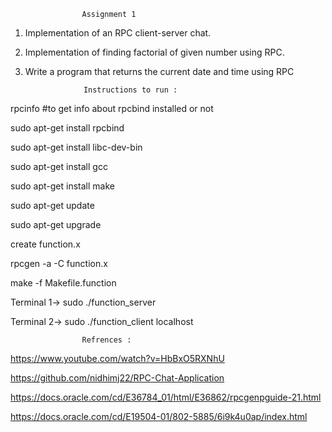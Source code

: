                     Assignment 1
1. Implementation of an RPC client-server chat.
2. Implementation of finding factorial of given number using RPC.
3. Write a program that returns the current date and time using RPC

                    Instructions to run :

rpcinfo #to get info about rpcbind installed or not

sudo apt-get install rpcbind

sudo apt-get install libc-dev-bin

sudo apt-get install gcc

sudo apt-get install make

sudo apt-get update

sudo apt-get upgrade


create function.x

rpcgen -a -C function.x

make -f Makefile.function 


Terminal 1->
    sudo ./function_server

Terminal 2->
    sudo ./function_client localhost

                    Refrences :
https://www.youtube.com/watch?v=HbBxO5RXNhU

https://github.com/nidhimj22/RPC-Chat-Application

https://docs.oracle.com/cd/E36784_01/html/E36862/rpcgenpguide-21.html

https://docs.oracle.com/cd/E19504-01/802-5885/6i9k4u0ap/index.html
